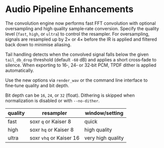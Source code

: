 # Audio Pipeline Enhancements

The convolution engine now performs fast FFT convolution with optional
oversampling and high quality sample‑rate conversion. Specify the
quality level (`fast`, `high`, or `ultra`) to control the resampler.
For oversampling, signals are resampled up by 2× or 4× before the IR is
applied and filtered back down to minimise aliasing.

Tail handling detects when the convolved signal falls below the given
`tail_db_drop` threshold (default `-60` dB) and applies a short
cross‑fade to silence. When exporting to 16‑, 24‑ or 32‑bit PCM, TPDF dither
is applied automatically.

Use the new options via `render_wav` or the command line interface to
fine‑tune quality and bit depth.

Bit depth can be `16`, `24`, or `32` (float). Dithering is skipped when
normalization is disabled or with `--no-dither`.

| quality | resampler | window/setting |
| ------- | --------- | -------------- |
| fast    | soxr `q` or Kaiser 8 | quick |
| high    | soxr `hq` or Kaiser 8 | high quality |
| ultra   | soxr `vhq` or Kaiser 16 | very high quality |
